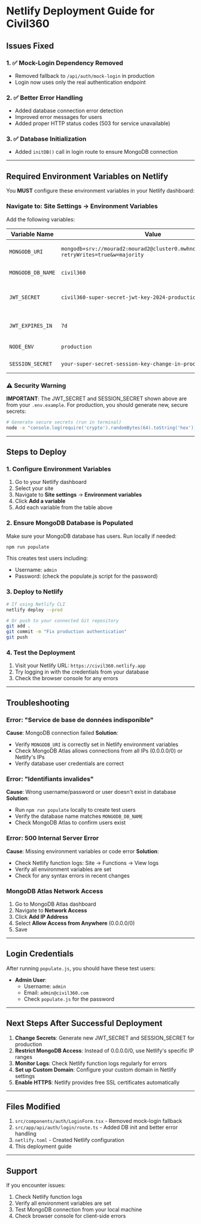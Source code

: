 # Netlify Deployment Guide for Civil360

## Issues Fixed

### 1. ✅ Mock-Login Dependency Removed
- Removed fallback to `/api/auth/mock-login` in production
- Login now uses only the real authentication endpoint

### 2. ✅ Better Error Handling
- Added database connection error detection
- Improved error messages for users
- Added proper HTTP status codes (503 for service unavailable)

### 3. ✅ Database Initialization
- Added `initDB()` call in login route to ensure MongoDB connection

---

## Required Environment Variables on Netlify

You **MUST** configure these environment variables in your Netlify dashboard:

### Navigate to: Site Settings → Environment Variables

Add the following variables:

| Variable Name | Value | Description |
|--------------|-------|-------------|
| `MONGODB_URI` | `mongodb+srv://mourad2:mourad2@cluster0.mwhno36.mongodb.net/?retryWrites=true&w=majority` | MongoDB connection string |
| `MONGODB_DB_NAME` | `civil360` | Database name |
| `JWT_SECRET` | `civil360-super-secret-jwt-key-2024-production-ready` | JWT signing secret (change in production!) |
| `JWT_EXPIRES_IN` | `7d` | Token expiration time |
| `NODE_ENV` | `production` | Environment mode |
| `SESSION_SECRET` | `your-super-secret-session-key-change-in-production` | Session secret |

### ⚠️ Security Warning
**IMPORTANT**: The JWT_SECRET and SESSION_SECRET shown above are from your `.env.example`. 
For production, you should generate new, secure secrets:

```bash
# Generate secure secrets (run in terminal)
node -e "console.log(require('crypto').randomBytes(64).toString('hex'))"
```

---

## Steps to Deploy

### 1. Configure Environment Variables
1. Go to your Netlify dashboard
2. Select your site
3. Navigate to **Site settings** → **Environment variables**
4. Click **Add a variable**
5. Add each variable from the table above

### 2. Ensure MongoDB Database is Populated
Make sure your MongoDB database has users. Run locally if needed:
```bash
npm run populate
```

This creates test users including:
- Username: `admin`
- Password: (check the populate.js script for the password)

### 3. Deploy to Netlify
```bash
# If using Netlify CLI
netlify deploy --prod

# Or push to your connected Git repository
git add .
git commit -m "Fix production authentication"
git push
```

### 4. Test the Deployment
1. Visit your Netlify URL: `https://civil360.netlify.app`
2. Try logging in with the credentials from your database
3. Check the browser console for any errors

---

## Troubleshooting

### Error: "Service de base de données indisponible"
**Cause**: MongoDB connection failed
**Solution**: 
- Verify `MONGODB_URI` is correctly set in Netlify environment variables
- Check MongoDB Atlas allows connections from all IPs (0.0.0.0/0) or Netlify's IPs
- Verify database user credentials are correct

### Error: "Identifiants invalides"
**Cause**: Wrong username/password or user doesn't exist in database
**Solution**:
- Run `npm run populate` locally to create test users
- Verify the database name matches `MONGODB_DB_NAME`
- Check MongoDB Atlas to confirm users exist

### Error: 500 Internal Server Error
**Cause**: Missing environment variables or code error
**Solution**:
- Check Netlify function logs: Site → Functions → View logs
- Verify all environment variables are set
- Check for any syntax errors in recent changes

### MongoDB Atlas Network Access
1. Go to MongoDB Atlas dashboard
2. Navigate to **Network Access**
3. Click **Add IP Address**
4. Select **Allow Access from Anywhere** (0.0.0.0/0)
5. Save

---

## Login Credentials

After running `populate.js`, you should have these test users:

- **Admin User**:
  - Username: `admin`
  - Email: `admin@civil360.com`
  - Check `populate.js` for the password

---

## Next Steps After Successful Deployment

1. **Change Secrets**: Generate new JWT_SECRET and SESSION_SECRET for production
2. **Restrict MongoDB Access**: Instead of 0.0.0.0/0, use Netlify's specific IP ranges
3. **Monitor Logs**: Check Netlify function logs regularly for errors
4. **Set up Custom Domain**: Configure your custom domain in Netlify settings
5. **Enable HTTPS**: Netlify provides free SSL certificates automatically

---

## Files Modified

1. `src/components/auth/LoginForm.tsx` - Removed mock-login fallback
2. `src/app/api/auth/login/route.ts` - Added DB init and better error handling
3. `netlify.toml` - Created Netlify configuration
4. This deployment guide

---

## Support

If you encounter issues:
1. Check Netlify function logs
2. Verify all environment variables are set
3. Test MongoDB connection from your local machine
4. Check browser console for client-side errors
